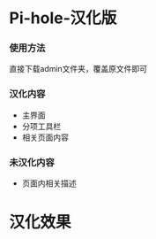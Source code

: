 # Pi-hole-汉化版
### 使用方法
直接下载admin文件夹，覆盖原文件即可
### 汉化内容
- 主界面
- 分项工具栏
- 相关页面内容
### 未汉化内容
- 页面内相关描述
# 汉化效果
